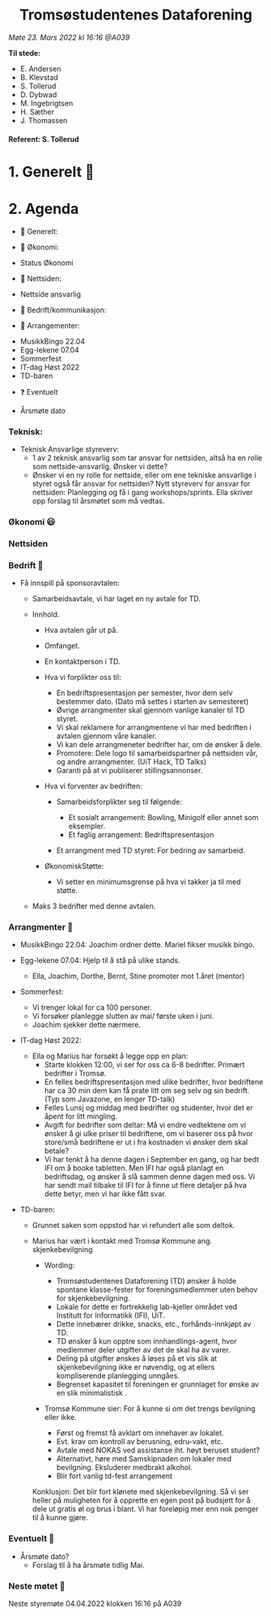 <h1> <center> Tromsøstudentenes Dataforening </center> </h1>

*Møte 23. Mars 2022 kl 16:16 @A039*

**Til stede:**
* E. Andersen
* B. Klevstad 
* S. Tollerud 
* D. Dybwad 
* M. Ingebrigtsen
* H. Sæther 
* J. Thomassen 

#### Referent:  S. Tollerud

# 1. Generelt :blue_heart:

# 2. Agenda
* :purple_heart: Generelt: 

* :purple_heart: Økonomi:
- Status Økonomi 

* :purple_heart: Nettsiden:
- Nettside ansvarlig

* :purple_heart: Bedrift/kommunikasjon:

* :purple_heart: Arrangementer:
- MusikkBingo 22.04
- Egg-lekene 07.04 
- Sommerfest
- IT-dag Høst 2022 
- TD-baren
            
* :question: Eventuelt
- Årsmøte dato
    
### Teknisk: 
- Teknisk Ansvarlige styreverv: 
    - 1 av 2 teknisk ansvarlig som tar ansvar for nettsiden, altså ha en rolle som nettside-ansvarlig. Ønsker vi dette? 
    - Ønsker vi en ny rolle for nettside, eller om ene tekniske ansvarlige i styret også får ansvar for nettsiden? 
       Nytt styreverv for ansvar for nettsiden: Planlegging og få i gang workshops/sprints. Ella skriver opp forslag til årsmøtet som må vedtas. 

### Økonomi :smiley: 

### Nettsiden 

### Bedrift :hear_no_evil:

- Få innspill på sponsoravtalen: 
    - Samarbeidsavtale, vi har laget en ny avtale for TD. 
    - Innhold.
        - Hva avtalen går ut på. 
        - Omfanget.
        - En kontaktperson i TD. 
        - Hva vi forplikter oss til: 
            - En bedriftspresentasjon per semester, hvor dem selv bestemmer dato. (Dato må settes i starten av semesteret)
            - Øvrige arrangmenter skal gjennom vanlige kanaler til TD styret. 
            - Vi skal reklamere for arrangmentene vi har med bedriften i avtalen gjennom våre kanaler. 
            - Vi kan dele arrangmeneter bedrifter har, om de ønsker å dele.
            - Promotere: Dele logo til samarbeidspartner på nettsiden vår, og andre arrangmenter. (UiT Hack, TD Talks) 
            - Garanti på at vi publiserer stillingsannonser. 
        - Hva vi forventer av bedriften: 
            - Samarbeidsforplikter seg til følgende: 
                - Et sosialt arrangement: Bowling, Minigolf eller annet som eksempler. 
                - Et faglig arrangement: Bedriftspresentasjon 

            - Et arrangment med TD styret: For bedring av samarbeid. 

        - ØkonomiskStøtte: 
            - Vi setter en minimumsgrense på hva vi takker ja til med støtte. 
        
    - Maks 3 bedrifter med denne avtalen. 


### Arrangmenter :open_hands:

* MusikkBingo 22.04: Joachim ordner dette. Mariel fikser musikk bingo. 
* Egg-lekene 07.04: Hjelp til å stå på ulike stands. 
    - Ella, Joachim, Dorthe, Bernt, Stine promoter mot 1.året (mentor)

* Sommerfest: 
    - Vi trenger lokal for ca 100 personer. 
    - Vi forsøker planlegge slutten av mai/ første uken i juni. 
    - Joachim sjekker dette nærmere. 

* IT-dag Høst 2022: 
   - Ella og Marius har forsøkt å legge opp en plan: 
        - Starte klokken 12:00, vi ser for oss ca 6-8 bedrifter. Primært bedrifter i Tromsø. 
        - En felles bedriftspresentasjon med ulike bedrifter, hvor bedriftene har ca 30 min dem kan få prate litt om seg selv og sin bedrift. (Typ som Javazone, en lenger TD-talk)
        - Felles Lunsj og middag med bedrifter og studenter, hvor det er åpent for litt mingling.
        - Avgift for bedrifter som deltar: Må vi endre vedtektene om vi ønsker å gi ulke priser til bedriftene, om vi baserer oss på hvor store/små bedriftene er ut i fra kostnaden vi ønsker dem skal betale? 
        - Vi har tenkt å ha denne dagen i September en gang, og har bedt IFI om å booke tabletten. Men IFI har også planlagt en bedriftsdag, og ønsker å slå sammen denne dagen med oss. Vi har sendt mail tilbake til IFI for å finne ut flere detaljer på hva dette betyr, men vi har ikke fått svar. 

* TD-baren: 
    - Grunnet saken som oppstod har vi refundert alle som deltok. 

    - Marius har vært i kontakt med Tromsø Kommune ang. skjenkebevilgning 
        * Wording:
            * Tromsøstudentenes Dataforening (TD) ønsker å holde spontane klasse-fester for foreningsmedlemmer uten behov for skjenkebevilgning.
            * Lokale for dette er fortrekkelig lab-kjeller området ved Institutt for Informatikk (IFI), UiT.
            * Dette innebærer drikke, snacks, etc., forhånds-innkjøpt av TD.
            * TD ønsker å kun opptre som innhandlings-agent, hvor medlemmer deler utgifter av det de skal ha av varer.
            * Deling på utgifter ønskes å løses på et vis slik at skjenkebevilgning ikke er nøvendig, og at ellers kompliserende planlegging unngåes. 
            * Begrenset kapasitet til foreningen er grunnlaget for ønske av en slik minimalistisk .

        * Tromsø Kommune sier:
            For å kunne si om det trengs bevilgning eller ikke.
            * Først og fremst få avklart om innehaver av lokalet. 
            * Evt. krav om kontroll av berusning, edru-vakt, etc.
            * Avtale med NOKAS ved assistanse iht. høyt beruset student?
            * Alternativt, høre med Samskipnaden om lokaler med bevilgning. Eksluderer medbrakt alkohol.
            * Blir fort vanlig td-fest arrangement

        Konklusjon: Det blir fort klønete med skjenkebevilgning. Så vi ser heller på muligheten for å opprette en egen post på budsjett for å dele ut gratis øl og brus i blant. Vi har foreløpig mer enn nok penger til å kunne gjøre. 


### Eventuelt :no_good:
- Årsmøte dato?
    - Forslag til å ha årsmøte tidlig Mai. 

 
### Neste møtet :calendar: 
Neste styremøte 04.04.2022 klokken 16:16 på A039